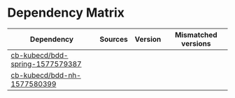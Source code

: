 # Dependency Matrix

Dependency | Sources | Version | Mismatched versions
---------- | ------- | ------- | -------------------
[cb-kubecd/bdd-spring-1577579387](https://github.com/cb-kubecd/bdd-spring-1577579387.git) |  | []() | 
[cb-kubecd/bdd-nh-1577580399](https://github.com/cb-kubecd/bdd-nh-1577580399.git) |  | []() | 
